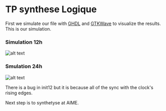 # TP synthese Logique

First we simulate our file with [GHDL](http://ghdl.free.fr/) and [GTKWave](http://gtkwave.sourceforge.net/) to visualize the results. This is our simulation.

### Simulation 12h
![alt text](https://carpego-files-bucket.s3.amazonaws.com/img/sim_.png)

### Smulation 24h
![alt text](https://carpego-files-bucket.s3.amazonaws.com/img/sim_24.png)

There is a bug in init12 but it is because all of the sync with the clock's rising edges.

Next step is to synthetyse at AIME.
